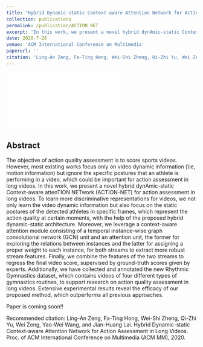```yaml
---
title: "Hybrid Dynamic-static Context-aware Attention Network for Action Assessment in Long Videos"
collection: publications
permalink: /publication/ACTION_NET
excerpt: 'In this work, we present a novel hybrid dynAmic-static Context-aware attenTION NETwork (ACTION-NET) for action assessment in long videos'
date: 2020-7-26
venue: 'ACM International Conference on Multimedia'
paperurl: ''
citation: 'Ling-An Zeng, Fa-Ting Hong, Wei-Shi Zheng, Qi-Zhi Yu, Wei Zeng, Yao-Wei Wang, and Jian-Huang Lai. Hybrid Dynamic-static Context-aware Attention Network for Action Assessment in Long Videos. Proc. of ACM International Conference on Multimedia (ACM MM), 2020.'
---
```

<!-- <img src='/Projects/Learning-to-Rank/1842-framework.jpg'> -->
![avatar](/Projects/ACTION-NET/pipeline.pdf)
## Abstract
The objective of action quality assessment is to score sports videos. However, most existing works focus only on video dynamic information (\ie, motion information) but ignore the specific postures that an athlete is performing in a video, which could be important for action assessment in long videos. In this work, we present a novel hybrid dynAmic-static Context-aware attenTION NETwork (ACTION-NET) for action assessment in long videos. To learn more discriminative representations for videos, we not only learn the video dynamic information but also focus on the static postures of the detected athletes in specific frames, which represent the action quality at certain moments, with the help of the proposed hybrid dynamic-static architecture. Moreover, we leverage a context-aware attention module consisting of a temporal instance-wise graph convolutional network (GCN) unit and an attention unit, the former for exploring the relations between instances and the latter for assigning a proper weight to each instance, for both streams to extract more robust stream features. Finally, we combine the features of the two streams to regress the final video score, supervised by ground-truth scores given by experts. Additionally, we have collected and annotated the new Rhythmic Gymnastics dataset, which contains videos of four different types of gymnastics routines, to support research on action quality assessment in long videos. Extensive experimental results reveal the efficacy of our proposed method, which outperforms all previous approaches. 


Paper is coming soon!!  
<!-- [Download paper here](https://arxiv.org/abs/2004.07568) [[Poster]](https://harlanhong.github.io/Projects/Learning-to-Rank/1842-poster.pdf)  
 -->



Recommended citation: Ling-An Zeng, Fa-Ting Hong, Wei-Shi Zheng, Qi-Zhi Yu, Wei Zeng, Yao-Wei Wang, and Jian-Huang Lai. Hybrid Dynamic-static Context-aware Attention Network for Action Assessment in Long Videos. Proc. of ACM International Conference on Multimedia (ACM MM), 2020.
